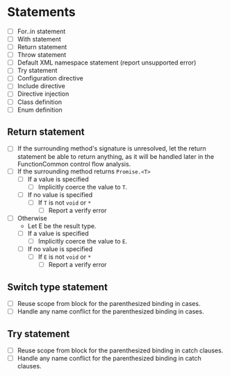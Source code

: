 # Statements

- [ ] For..in statement
- [ ] With statement
- [ ] Return statement
- [ ] Throw statement
- [ ] Default XML namespace statement (report unsupported error)
- [ ] Try statement
- [ ] Configuration directive
- [ ] Include directive
- [ ] Directive injection
- [ ] Class definition
- [ ] Enum definition

## Return statement

* [ ] If the surrounding method's signature is unresolved, let the return statement be able to return anything, as it will be handled later in the FunctionCommon control flow analysis.
* [ ] If the surrounding method returns `Promise.<T>`
  * [ ] If a value is specified
    * [ ] Implicitly coerce the value to `T`.
  * [ ] If no value is specified
    * [ ] If `T` is not `void` or `*`
      * [ ] Report a verify error
* [ ] Otherwise
  * Let E be the result type.
  * [ ] If a value is specified
    * [ ] Implicitly coerce the value to `E`.
  * [ ] If no value is specified
    * [ ] If `E` is not `void` or `*`
      * [ ] Report a verify error

## Switch type statement

* [ ] Reuse scope from block for the parenthesized binding in cases.
* [ ] Handle any name conflict for the parenthesized binding in cases.

## Try statement

* [ ] Reuse scope from block for the parenthesized binding in catch clauses.
* [ ] Handle any name conflict for the parenthesized binding in catch clauses.